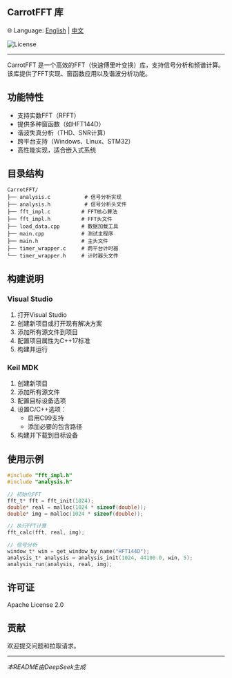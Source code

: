 ## CarrotFFT 库

🌐 Language: [English](README.md) | [中文](README.zh-CN.md)

![License](https://img.shields.io/badge/License-Apache%202.0-blue.svg)

---

CarrotFFT 是一个高效的FFT（快速傅里叶变换）库，支持信号分析和频谱计算。该库提供了FFT实现、窗函数应用以及谐波分析功能。

## 功能特性

- 支持实数FFT（RFFT）
- 提供多种窗函数（如HFT144D）
- 谐波失真分析（THD、SNR计算）
- 跨平台支持（Windows、Linux、STM32）
- 高性能实现，适合嵌入式系统

## 目录结构

```
CarrotFFT/
├── analysis.c           # 信号分析实现
├── analysis.h           # 信号分析头文件
├── fft_impl.c          # FFT核心算法
├── fft_impl.h          # FFT头文件
├── load_data.cpp       # 数据加载工具
├── main.cpp            # 测试主程序
├── main.h              # 主头文件
├── timer_wrapper.c     # 跨平台计时器
└── timer_wrapper.h     # 计时器头文件
```

## 构建说明

### Visual Studio
1. 打开Visual Studio
2. 创建新项目或打开现有解决方案
3. 添加所有源文件到项目
4. 配置项目属性为C++17标准
5. 构建并运行

### Keil MDK
1. 创建新项目
2. 添加所有源文件
3. 配置目标设备选项
4. 设置C/C++选项：
   - 启用C99支持
   - 添加必要的包含路径
5. 构建并下载到目标设备

## 使用示例

```c
#include "fft_impl.h"
#include "analysis.h"

// 初始化FFT
fft_t* fft = fft_init(1024);
double* real = malloc(1024 * sizeof(double));
double* img = malloc(1024 * sizeof(double));

// 执行FFT计算
fft_calc(fft, real, img);

// 信号分析
window_t* win = get_window_by_name("HFT144D");
analysis_t* analysis = analysis_init(1024, 44100.0, win, 5);
analysis_run(analysis, real, img);
```

## 许可证

Apache License 2.0

## 贡献

欢迎提交问题和拉取请求。

---

*本README由DeepSeek生成*